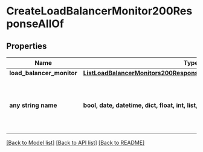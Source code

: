# CreateLoadBalancerMonitor200ResponseAllOf


## Properties
Name | Type | Description | Notes
------------ | ------------- | ------------- | -------------
**load_balancer_monitor** | [**ListLoadBalancerMonitors200ResponseAllOfLoadBalancerMonitorsInner**](ListLoadBalancerMonitors200ResponseAllOfLoadBalancerMonitorsInner.md) |  | [optional] 
**any string name** | **bool, date, datetime, dict, float, int, list, str, none_type** | any string name can be used but the value must be the correct type | [optional]

[[Back to Model list]](../README.md#documentation-for-models) [[Back to API list]](../README.md#documentation-for-api-endpoints) [[Back to README]](../README.md)


